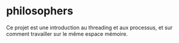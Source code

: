 # philosophers

Ce projet est une introduction au threading et aux processus, et sur comment travailler
sur le même espace mémoire.
